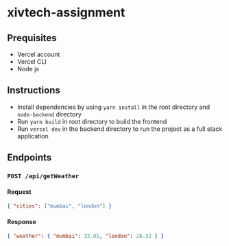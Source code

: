# xivtech-assignment

## Prequisites

- Vercel account
- Vercel CLI
- Node js

## Instructions

- Install dependencies by using `yarn install` in the root directory and `node-backend` directory
- Run `yarn build` in root directory to build the frontend
- Run `vercel dev` in the backend directory to run the project as a full stack application

## Endpoints

### `POST /api/getWeather`

#### Request
```json
{ "cities": ["mumbai", "london"] }
```

#### Response
```json
{ "weather": { "mumbai": 32.05, "london": 28.32 } }
```
